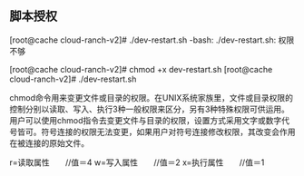 ## 脚本授权
[root@cache cloud-ranch-v2]# ./dev-restart.sh
-bash: ./dev-restart.sh: 权限不够

[root@cache cloud-ranch-v2]# chmod +x dev-restart.sh
[root@cache cloud-ranch-v2]# ./dev-restart.sh

chmod命令用来变更文件或目录的权限。在UNIX系统家族里，文件或目录权限的控制分别以读取、写入、执行3种一般权限来区分，另有3种特殊权限可供运用。用户可以使用chmod指令去变更文件与目录的权限，设置方式采用文字或数字代号皆可。符号连接的权限无法变更，如果用户对符号连接修改权限，其改变会作用在被连接的原始文件。

r=读取属性　　//值＝4
w=写入属性　　//值＝2
x=执行属性　　//值＝1